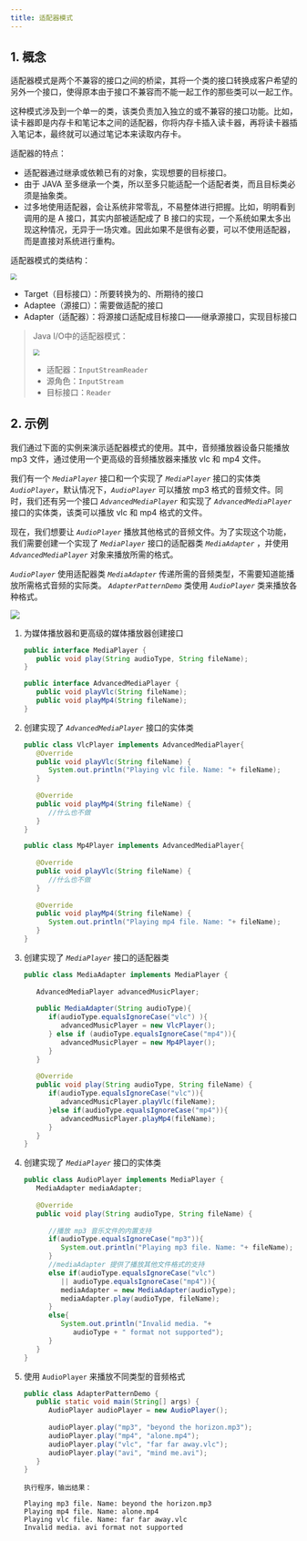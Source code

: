 ```yaml
---
title: 适配器模式
---
```


## 1. 概念

适配器模式是两个不兼容的接口之间的桥梁，其将一个类的接口转换成客户希望的另外一个接口，使得原本由于接口不兼容而不能一起工作的那些类可以一起工作。

这种模式涉及到一个单一的类，该类负责加入独立的或不兼容的接口功能。比如，读卡器即是内存卡和笔记本之间的适配器，你将内存卡插入读卡器，再将读卡器插入笔记本，最终就可以通过笔记本来读取内存卡。

适配器的特点：

- 适配器通过继承或依赖已有的对象，实现想要的目标接口。
- 由于 JAVA 至多继承一个类，所以至多只能适配一个适配者类，而且目标类必须是抽象类。
- 过多地使用适配器，会让系统非常零乱，不易整体进行把握。比如，明明看到调用的是 A 接口，其实内部被适配成了 B 接口的实现，一个系统如果太多出现这种情况，无异于一场灾难。因此如果不是很有必要，可以不使用适配器，而是直接对系统进行重构。 

适配器模式的类结构：

<img src="https://figure-bed.chua-n.com/notebook/Java/60.png" style="zoom:67%;" />

- Target（目标接口）：所要转换为的、所期待的接口
- Adaptee（源接口）：需要做适配的接口
- Adapter（适配器）：将源接口适配成目标接口——继承源接口，实现目标接口

> Java I/O中的适配器模式：
>
> <img src="https://figure-bed.chua-n.com/notebook/Java/61.png" style="zoom:67%;" />
>
> - 适配器：`InputStreamReader`
> - 源角色：`InputStream`
> - 目标接口：`Reader`

## 2. 示例

我们通过下面的实例来演示适配器模式的使用。其中，音频播放器设备只能播放 mp3 文件，通过使用一个更高级的音频播放器来播放 vlc 和 mp4 文件。

我们有一个 *`MediaPlayer`* 接口和一个实现了 *`MediaPlayer`* 接口的实体类 *`AudioPlayer`*，默认情况下，*`AudioPlayer`* 可以播放 mp3 格式的音频文件。同时，我们还有另一个接口 *`AdvancedMediaPlayer`* 和实现了 *`AdvancedMediaPlayer`* 接口的实体类，该类可以播放 vlc 和 mp4 格式的文件。

现在，我们想要让 *`AudioPlayer`* 播放其他格式的音频文件。为了实现这个功能，我们需要创建一个实现了 *`MediaPlayer`* 接口的适配器类 *`MediaAdapter`* ，并使用 *`AdvancedMediaPlayer`* 对象来播放所需的格式。

*`AudioPlayer`* 使用适配器类 *`MediaAdapter`* 传递所需的音频类型，不需要知道能播放所需格式音频的实际类。 *`AdapterPatternDemo`* 类使用 *`AudioPlayer`* 类来播放各种格式。

![](https://figure-bed.chua-n.com/notebook/Java/74.png)

1. 为媒体播放器和更高级的媒体播放器创建接口

    ```java
    public interface MediaPlayer {
       public void play(String audioType, String fileName);
    }
    ```

    ```java
    public interface AdvancedMediaPlayer { 
       public void playVlc(String fileName);
       public void playMp4(String fileName);
    }
    ```

2. 创建实现了 *`AdvancedMediaPlayer`* 接口的实体类

    ```java
    public class VlcPlayer implements AdvancedMediaPlayer{
       @Override
       public void playVlc(String fileName) {
          System.out.println("Playing vlc file. Name: "+ fileName);      
       }
     
       @Override
       public void playMp4(String fileName) {
          //什么也不做
       }
    }
    ```

    ```java
    public class Mp4Player implements AdvancedMediaPlayer{
     
       @Override
       public void playVlc(String fileName) {
          //什么也不做
       }
     
       @Override
       public void playMp4(String fileName) {
          System.out.println("Playing mp4 file. Name: "+ fileName);      
       }
    }
    ```

3. 创建实现了 *`MediaPlayer`* 接口的适配器类

    ```java
    public class MediaAdapter implements MediaPlayer {
     
       AdvancedMediaPlayer advancedMusicPlayer;
     
       public MediaAdapter(String audioType){
          if(audioType.equalsIgnoreCase("vlc") ){
             advancedMusicPlayer = new VlcPlayer();       
          } else if (audioType.equalsIgnoreCase("mp4")){
             advancedMusicPlayer = new Mp4Player();
          }  
       }
     
       @Override
       public void play(String audioType, String fileName) {
          if(audioType.equalsIgnoreCase("vlc")){
             advancedMusicPlayer.playVlc(fileName);
          }else if(audioType.equalsIgnoreCase("mp4")){
             advancedMusicPlayer.playMp4(fileName);
          }
       }
    }
    ```

4. 创建实现了 *`MediaPlayer`* 接口的实体类

    ```java
    public class AudioPlayer implements MediaPlayer {
       MediaAdapter mediaAdapter; 
     
       @Override
       public void play(String audioType, String fileName) {    
     
          //播放 mp3 音乐文件的内置支持
          if(audioType.equalsIgnoreCase("mp3")){
             System.out.println("Playing mp3 file. Name: "+ fileName);         
          } 
          //mediaAdapter 提供了播放其他文件格式的支持
          else if(audioType.equalsIgnoreCase("vlc") 
             || audioType.equalsIgnoreCase("mp4")){
             mediaAdapter = new MediaAdapter(audioType);
             mediaAdapter.play(audioType, fileName);
          }
          else{
             System.out.println("Invalid media. "+
                audioType + " format not supported");
          }
       }   
    }
    ```

5. 使用 `AudioPlayer` 来播放不同类型的音频格式

    ```java
    public class AdapterPatternDemo {
       public static void main(String[] args) {
          AudioPlayer audioPlayer = new AudioPlayer();
     
          audioPlayer.play("mp3", "beyond the horizon.mp3");
          audioPlayer.play("mp4", "alone.mp4");
          audioPlayer.play("vlc", "far far away.vlc");
          audioPlayer.play("avi", "mind me.avi");
       }
    }
    ```

    ```text
    执行程序，输出结果：
    
    Playing mp3 file. Name: beyond the horizon.mp3
    Playing mp4 file. Name: alone.mp4
    Playing vlc file. Name: far far away.vlc
    Invalid media. avi format not supported
    ```

